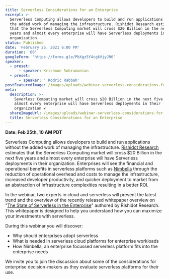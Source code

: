 ```yaml
---
title: Serverless Considerations for an Enterprise
excerpt: >-
  Serverless Computing allows developers to build and run applications without
  the added work of managing the infrastructure. Rishidot Research estimates
  that the Serverless Computing market will cross $20 Billion in the next five
  years and almost every enterprise will have Serverless deployments in their
  organization.
status: Published
date: 'February 25, 2021 6:00 PM'
duration: '60'
googleForm: 'https://forms.gle/PbXgz5Y4cgkVjyJ96'
speaker:
  - preset:
      - speaker: Krishnan Subramanian
  - preset:
      - speaker: ' Rodric Rabbah'
postFeaturedImage: /images/uploads/webinar-serverless-considerations-for-an-enterprise.jpg
meta:
  description: >-
    Severless Computing market will cross $20 Billion in the next five years and
    almost every enterprise will have Serverless deployments in their
    organization ✔
  shareImageUrl: /images/uploads/webinar-serverless-considerations-for-an-enterprise.jpg
  title: Serverless Considerations for an Enterprise
---
```

**Date: Feb 25th, 10 AM PDT**

Serverless Computing allows developers to build and run applications without the added work of managing the infrastructure. [Rishidot Research](https://rishidot.com/) estimates that the Serverless Computing market will cross $20 Billion in the next five years and almost every enterprise will have Serverless deployments in their organization. Enterprises will see the financial and operational benefits in serverless platforms such as [Nimbella](https://nimbella.com) through the reduction of operational overhead and costs to manage the infrastructure, increased developer productivity, and quicker deployment to market from an abstraction of infrastructure complexities resulting in a better ROI. 

In the webinar, two experts in cloud and serverless will present the latest trend and the overview of the recently released whitepaper overview on  "[The State of Serverless in the Enterprise](https://nimbella.com/whitepaper)" authored by Rishidot Research. This whitepaper is designed to help you understand how you can maximize your investments with serverless. 

During this webinar you will discover: 

* Why should enterprises adopt serverless
* What is needed in serverless cloud platforms for enterprise workloads
* How Nimbella, an enterprise focussed serverless platform fits into the enterprise needs

We invite you to join the discussion about some of the considerations for enterprise decision-makers as they evaluate serverless platforms for their use.
